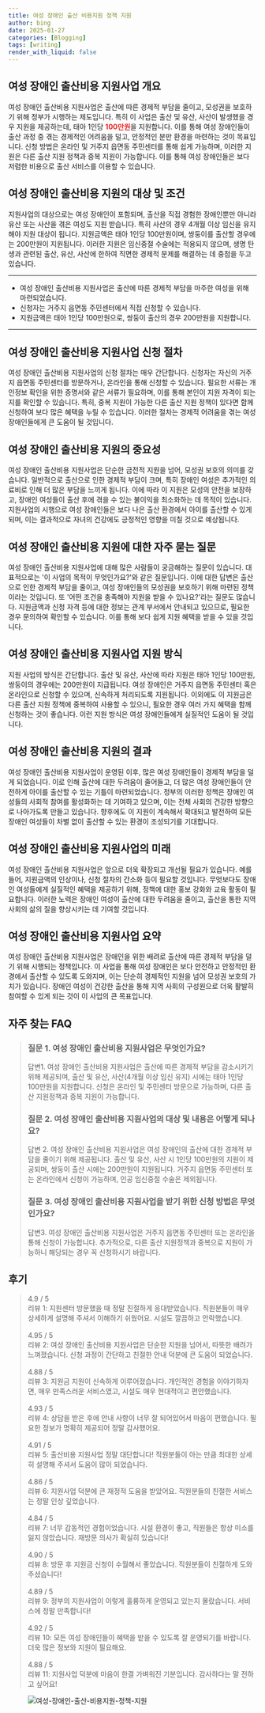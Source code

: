 ```yaml
---
title: 여성 장애인 출산 비용지원 정책 지원
author: bing
date: 2025-01-27
categories: [Blogging]
tags: [writing]
render_with_liquid: false
---
```

<h2 id='여성 장애인 출산비용 지원사업 개요'>여성 장애인 출산비용 지원사업 개요</h2>

<p>여성 장애인 출산비용 지원사업은 출산에 따른 경제적 부담을 줄이고, 모성권을 보호하기 위해 정부가 시행하는 제도입니다. 특히 이 사업은 출산 및 유산, 사산이 발생했을 경우 지원을 제공하는데, 태아 1인당 <b><span style="color: #ee2323;">100만원</span></b>을 지원합니다. 이를 통해 여성 장애인들이 출산 과정 중 겪는 경제적인 어려움을 덜고, 안정적인 분만 환경을 마련하는 것이 목표입니다. 신청 방법은 온라인 및 거주지 읍면동 주민센터를 통해 쉽게 가능하며, 이러한 지원은 다른 출산 지원 정책과 중복 지원이 가능합니다. 이를 통해 여성 장애인들은 보다 저렴한 비용으로 출산 서비스를 이용할 수 있습니다.</p>

<h2 id='여성 장애인 출산비용 지원의 대상 및 조건'>여성 장애인 출산비용 지원의 대상 및 조건</h2>

<p>지원사업의 대상으로는 여성 장애인이 포함되며, 출산을 직접 경험한 장애인뿐만 아니라 유산 또는 사산을 겪은 여성도 지원 받습니다. 특히 사산의 경우 4개월 이상 임신을 유지해야 지원 대상이 됩니다. 지원금액은 태아 1인당 100만원이며, 쌍둥이를 출산할 경우에는 200만원이 지원됩니다. 이러한 지원은 임신중절 수술에는 적용되지 않으며, 생명 탄생과 관련된 출산, 유산, 사산에 한하여 직면한 경제적 문제를 해결하는 데 중점을 두고 있습니다.</p>

<hr />

<ul>
    <li>여성 장애인 출산비용 지원사업은 출산에 따른 경제적 부담을 마주한 여성을 위해 마련되었습니다.</li>
    <li>신청자는 거주지 읍면동 주민센터에서 직접 신청할 수 있습니다.</li>
    <li>지원금액은 태아 1인당 100만원으로, 쌍둥이 출산의 경우 200만원을 지원합니다.</li>
</ul>

<hr />

<h2 id='여성 장애인 출산비용 지원사업 신청 절차'>여성 장애인 출산비용 지원사업 신청 절차</h2>

<p>여성 장애인 출산비용 지원사업의 신청 절차는 매우 간단합니다. 신청자는 자신의 거주지 읍면동 주민센터를 방문하거나, 온라인을 통해 신청할 수 있습니다. 필요한 서류는 개인정보 확인을 위한 증명서와 같은 서류가 필요하며, 이를 통해 본인이 지원 자격이 되는지를 확인할 수 있습니다. 특히, 중복 지원이 가능한 다른 출산 지원 정책이 있다면 함께 신청하여 보다 많은 혜택을 누릴 수 있습니다. 이러한 절차는 경제적 어려움을 겪는 여성 장애인들에게 큰 도움이 될 것입니다.</p>

<h2 id='여성 장애인 출산비용 지원의 중요성'>여성 장애인 출산비용 지원의 중요성</h2>

<p>여성 장애인 출산비용 지원사업은 단순한 금전적 지원을 넘어, 모성권 보호의 의미를 갖습니다. 일반적으로 출산으로 인한 경제적 부담이 크며, 특히 장애인 여성은 추가적인 의료비로 인해 더 많은 부담을 느끼게 됩니다. 이에 따라 이 지원은 모성의 안전을 보장하고, 장애인 여성들이 출산 후에 겪을 수 있는 불이익을 최소화하는 데 목적이 있습니다. 지원사업의 시행으로 여성 장애인들은 보다 나은 출산 환경에서 아이를 출산할 수 있게 되며, 이는 결과적으로 자녀의 건강에도 긍정적인 영향을 미칠 것으로 예상됩니다.</p>

<h2 id='여성 장애인 출산비용 지원에 대한 자주 묻는 질문'>여성 장애인 출산비용 지원에 대한 자주 묻는 질문</h2>

<p>여성 장애인 출산비용 지원사업에 대해 많은 사람들이 궁금해하는 질문이 있습니다. 대표적으로는 '이 사업의 목적이 무엇인가요?'와 같은 질문입니다. 이에 대한 답변은 출산으로 인한 경제적 부담을 줄이고, 여성 장애인들의 모성권을 보호하기 위해 마련된 정책이라는 것입니다. 또 '어떤 조건을 충족해야 지원을 받을 수 있나요?'라는 질문도 많습니다. 지원금액과 신청 자격 등에 대한 정보는 관계 부서에서 안내되고 있으므로, 필요한 경우 문의하여 확인할 수 있습니다. 이를 통해 보다 쉽게 지원 혜택을 받을 수 있을 것입니다.</p>

<h2 id='여성 장애인 출산비용 지원사업 지원 방식'>여성 장애인 출산비용 지원사업 지원 방식</h2>

<p>지원 사업의 방식은 간단합니다. 출산 및 유산, 사산에 따라 지원은 태아 1인당 100만원, 쌍둥이의 경우에는 200만원이 지급됩니다. 여성 장애인은 거주지 읍면동 주민센터 혹은 온라인으로 신청할 수 있으며, 신속하게 처리되도록 지원됩니다. 이외에도 이 지원금은 다른 출산 지원 정책에 중복하여 사용할 수 있으니, 필요한 경우 여러 가지 혜택을 함께 신청하는 것이 좋습니다. 이런 지원 방식은 여성 장애인들에게 실질적인 도움이 될 것입니다.</p>

<h2 id='여성 장애인 출산비용 지원의 결과'>여성 장애인 출산비용 지원의 결과</h2>

<p>여성 장애인 출산비용 지원사업이 운영된 이후, 많은 여성 장애인들이 경제적 부담을 덜게 되었습니다. 이로 인해 출산에 대한 두려움이 줄어들고, 더 많은 여성 장애인들이 안전하게 아이를 출산할 수 있는 기틀이 마련되었습니다. 정부의 이러한 정책은 장애인 여성들의 사회적 참여를 활성화하는 데 기여하고 있으며, 이는 전체 사회의 건강한 방향으로 나아가도록 만들고 있습니다. 향후에도 이 지원이 계속해서 확대되고 발전하여 모든 장애인 여성들이 차별 없이 출산할 수 있는 환경이 조성되기를 기대합니다.</p>

<h2 id='여성 장애인 출산비용 지원사업의 미래'>여성 장애인 출산비용 지원사업의 미래</h2>

<p>여성 장애인 출산비용 지원사업은 앞으로 더욱 확장되고 개선될 필요가 있습니다. 예를 들어, 지원금액의 인상이나, 신청 절차의 간소화 등이 필요할 것입니다. 무엇보다도 장애인 여성들에게 실질적인 혜택을 제공하기 위해, 정책에 대한 홍보 강화와 교육 활동이 필요합니다. 이러한 노력은 장애인 여성이 출산에 대한 두려움을 줄이고, 출산을 통한 지역사회의 삶의 질을 향상시키는 데 기여할 것입니다.</p>

<h2 id='여성 장애인 출산비용 지원사업 요약'>여성 장애인 출산비용 지원사업 요약</h2>

<p>여성 장애인 출산비용 지원사업은 장애인을 위한 배려로 출산에 따른 경제적 부담을 덜기 위해 시행되는 정책입니다. 이 사업을 통해 여성 장애인은 보다 안전하고 안정적인 환경에서 출산할 수 있도록 도와지며, 이는 단순히 경제적인 지원을 넘어 모성권 보호의 가치가 있습니다. 장애인 여성이 건강한 출산을 통해 지역 사회의 구성원으로 더욱 활발히 참여할 수 있게 되는 것이 이 사업의 큰 목표입니다.</p>
<h2 id='자주_찾는_FAQ'>자주 찾는 FAQ</h2>
<div itemscope="" itemtype="https://schema.org/FAQPage"> 
<blockquote> 
<div itemscope="" itemprop="mainEntity" itemtype="https://schema.org/Question"> 
<h3 itemprop="name">질문 1. 여성 장애인 출산비용 지원사업은 무엇인가요?</h3> 
<div itemscope="" itemprop="acceptedAnswer" itemtype="https://schema.org/Answer"> 
<span itemprop="text"> 
<p>답변1. 여성 장애인 출산비용 지원사업은 출산에 따른 경제적 부담을 감소시키기 위해 제공되며, 출산 및 유산, 사산(4개월 이상 임신 유지) 시에는 태아 1인당 100만원을 지원합니다. 신청은 온라인 및 주민센터 방문으로 가능하며, 다른 출산 지원정책과 중복 지원이 가능합니다.</p> 
</span> 
</div> 
</div> 
<div itemscope="" itemprop="mainEntity" itemtype="https://schema.org/Question"> 
<h3 itemprop="name">질문 2. 여성 장애인 출산비용 지원사업의 대상 및 내용은 어떻게 되나요?</h3> 
<div itemscope="" itemprop="acceptedAnswer" itemtype="https://schema.org/Answer"> 
<span itemprop="text"> 
<p>답변 2. 여성 장애인 출산비용 지원사업은 여성 장애인의 출산에 대한 경제적 부담을 줄이기 위해 제공됩니다. 출산 및 유산, 사산 시 1인당 100만원의 지원이 제공되며, 쌍둥이 출산 시에는 200만원이 지원됩니다. 거주지 읍면동 주민센터 또는 온라인에서 신청이 가능하며, 인공 임신중절 수술은 제외됩니다.</p> 
</span> 
</div> 
</div> 
<div itemscope="" itemprop="mainEntity" itemtype="https://schema.org/Question"> 
<h3 itemprop="name">질문 3. 여성 장애인 출산비용 지원사업을 받기 위한 신청 방법은 무엇인가요?</h3> 
<div itemscope="" itemprop="acceptedAnswer" itemtype="https://schema.org/Answer"> 
<span itemprop="text"> 
<p>답변3. 여성 장애인 출산비용 지원사업은 거주지 읍면동 주민센터 또는 온라인을 통해 신청이 가능합니다. 추가적으로, 다른 출산 지원정책과 중복으로 지원이 가능하니 해당되는 경우 꼭 신청하시기 바랍니다.</p> 
</span> 
</div> 
</div> 
</blockquote> 
</div>
<h2 id='후기'>후기</h2>
<div itemscope itemtype="https://schema.org/Product">
  <blockquote>
  <div itemprop="review" itemscope itemtype="https://schema.org/Review">
      <div itemprop="reviewRating" itemscope itemtype="https://schema.org/Rating"> <span itemprop="ratingValue">4.9</span> / <span itemprop="bestRating">5</span> </div>
      <span itemprop="reviewBody">리뷰 1: 지원센터 방문했을 때 정말 친절하게 응대받았습니다. 직원분들이 매우 상세하게 설명해 주셔서 이해하기 쉬웠어요. 시설도 깔끔하고 안락했습니다.</span>
  </div>
  <br>
  <div itemprop="review" itemscope itemtype="https://schema.org/Review">
      <div itemprop="reviewRating" itemscope itemtype="https://schema.org/Rating"> <span itemprop="ratingValue">4.95</span> / <span itemprop="bestRating">5</span> </div>
      <span itemprop="reviewBody">리뷰 2: 여성 장애인 출산비용 지원사업은 단순한 지원을 넘어서, 따뜻한 배려가 느껴졌습니다. 신청 과정이 간단하고 친절한 안내 덕분에 큰 도움이 되었습니다.</span>
  </div>
  <br>
  <div itemprop="review" itemscope itemtype="https://schema.org/Review">
      <div itemprop="reviewRating" itemscope itemtype="https://schema.org/Rating"> <span itemprop="ratingValue">4.88</span> / <span itemprop="bestRating">5</span> </div>
      <span itemprop="reviewBody">리뷰 3: 지원금 지원이 신속하게 이루어졌습니다. 개인적인 경험을 이야기하자면, 매우 만족스러운 서비스였고, 시설도 매우 현대적이고 편안했습니다.</span>
  </div>
  <br>
  <div itemprop="review" itemscope itemtype="https://schema.org/Review">
      <div itemprop="reviewRating" itemscope itemtype="https://schema.org/Rating"> <span itemprop="ratingValue">4.93</span> / <span itemprop="bestRating">5</span> </div>
      <span itemprop="reviewBody">리뷰 4: 상담을 받은 후에 안내 사항이 너무 잘 되어있어서 마음이 편했습니다. 필요한 정보가 명확히 제공되어 정말 감사했어요.</span>
  </div>
  <br>
  <div itemprop="review" itemscope itemtype="https://schema.org/Review">
      <div itemprop="reviewRating" itemscope itemtype="https://schema.org/Rating"> <span itemprop="ratingValue">4.91</span> / <span itemprop="bestRating">5</span> </div>
      <span itemprop="reviewBody">리뷰 5: 출산비용 지원사업 정말 대단합니다! 직원분들이 아는 만큼 최대한 상세히 설명해 주셔서 도움이 많이 되었습니다.</span>
  </div>
  <br>
  <div itemprop="review" itemscope itemtype="https://schema.org/Review">
      <div itemprop="reviewRating" itemscope itemtype="https://schema.org/Rating"> <span itemprop="ratingValue">4.86</span> / <span itemprop="bestRating">5</span> </div>
      <span itemprop="reviewBody">리뷰 6: 지원사업 덕분에 큰 재정적 도움을 받았어요. 직원분들의 친절한 서비스는 정말 인상 깊었습니다.</span>
  </div>
  <br>
  <div itemprop="review" itemscope itemtype="https://schema.org/Review">
      <div itemprop="reviewRating" itemscope itemtype="https://schema.org/Rating"> <span itemprop="ratingValue">4.84</span> / <span itemprop="bestRating">5</span> </div>
      <span itemprop="reviewBody">리뷰 7: 너무 감동적인 경험이었습니다. 시설 환경이 좋고, 직원들은 항상 미소를 잃지 않았습니다. 재방문 의사가 확실히 있습니다!</span>
  </div>
  <br>
  <div itemprop="review" itemscope itemtype="https://schema.org/Review">
      <div itemprop="reviewRating" itemscope itemtype="https://schema.org/Rating"> <span itemprop="ratingValue">4.90</span> / <span itemprop="bestRating">5</span> </div>
      <span itemprop="reviewBody">리뷰 8: 방문 후 지원금 신청이 수월해서 좋았습니다. 직원분들이 친절하게 도와주셨습니다!</span>
  </div>
  <br>
  <div itemprop="review" itemscope itemtype="https://schema.org/Review">
      <div itemprop="reviewRating" itemscope itemtype="https://schema.org/Rating"> <span itemprop="ratingValue">4.89</span> / <span itemprop="bestRating">5</span> </div>
      <span itemprop="reviewBody">리뷰 9: 정부의 지원사업이 이렇게 훌륭하게 운영되고 있는지 몰랐습니다. 서비스에 정말 만족합니다!</span>
  </div>
  <br>
  <div itemprop="review" itemscope itemtype="https://schema.org/Review">
      <div itemprop="reviewRating" itemscope itemtype="https://schema.org/Rating"> <span itemprop="ratingValue">4.92</span> / <span itemprop="bestRating">5</span> </div>
      <span itemprop="reviewBody">리뷰 10: 모든 여성 장애인들이 혜택을 받을 수 있도록 잘 운영되기를 바랍니다. 더욱 많은 정보와 지원이 필요해요.</span>
  </div>
  <br>
  <div itemprop="review" itemscope itemtype="https://schema.org/Review">
      <div itemprop="reviewRating" itemscope itemtype="https://schema.org/Rating"> <span itemprop="ratingValue">4.88</span> / <span itemprop="bestRating">5</span> </div>
      <span itemprop="reviewBody">리뷰 11: 지원사업 덕분에 마음이 한결 가벼워진 기분입니다. 감사하다는 말 전하고 싶어요!</span>
  </div>
  </blockquote>
</div>
<figure class="image"><img src="https://24nara.github.io/assets/img/thumbnail/여성-장애인-출산-비용지원-정책-지원.webp" alt="여성-장애인-출산-비용지원-정책-지원"></figure>
